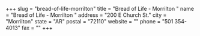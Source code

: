 +++
slug = "bread-of-life-morrilton"
title = "Bread of Life - Morrilton "
name = "Bread of Life - Morrilton "
address = "200 E Church St."
city = "Morrilton"
state = "AR"
postal = "72110"
website = ""
phone = "501 354-4013"
fax = ""
+++
